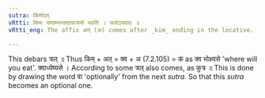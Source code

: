```yaml
---
sutra: किमोऽत्
vRtti: किमः सप्तम्यन्तादत्प्रत्ययो भवति । त्रलोऽपवादः ॥
vRtti_eng: The affix अत् (अ) comes after _kim_ ending in the locative.

---
```

This debars त्रल् ॥ Thus किम् + अत् = क्व + अ (7.2.105) = क॑ as क्व भोक्ष्यसे 'where will you eat'. क्वाध्येष्यसे । According to some त्रल् also comes, as कुत्र ॥ This is done by drawing the word वा 'optionally' from the next _sutra_. So that this _sutra_ becomes an optional one.